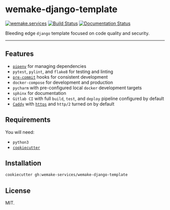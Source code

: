 # wemake-django-template

[![wemake.services](https://img.shields.io/badge/style-wemake.services-green.svg?label=&logo=data%3Aimage%2Fpng%3Bbase64%2CiVBORw0KGgoAAAANSUhEUgAAABAAAAAQCAMAAAAoLQ9TAAAABGdBTUEAALGPC%2FxhBQAAAAFzUkdCAK7OHOkAAAAbUExURQAAAAAAAAAAAAAAAAAAAAAAAAAAAAAAAP%2F%2F%2F5TvxDIAAAAIdFJOUwAjRA8xXANAL%2Bv0SAAAADNJREFUGNNjYCAIOJjRBdBFWMkVQeGzcHAwksJnAPPZGOGAASzPzAEHEGVsLExQwE7YswCb7AFZSF3bbAAAAABJRU5ErkJggg%3D%3D)](http://wemake.services) [![Build Status](https://travis-ci.org/wemake-services/wemake-django-template.svg?branch=master)](https://travis-ci.org/wemake-services/wemake-django-template) [![Documentation Status](https://readthedocs.org/projects/wemake-django-template/badge/?version=latest)](http://wemake-django-template.readthedocs.io/en/latest/?badge=latest)


Bleeding edge `django` template focused on code quality and security.

---

## Features

- [`pipenv`](https://docs.pipenv.org/) for managing dependencies
- `pytest`, `pylint`, and `flake8` for testing and linting
- [`pre-commit`](http://pre-commit.com/) hooks for consistent development
- `docker-compose` for development and production
- `pycharm` with pre-configured local `docker` development targets
- `sphinx` for documentation
- `Gitlab CI` with full `build`, `test`, and `deploy` pipeline configured by default
- [`Caddy`](https://caddyserver.com/) with [`https`](https://caddyserver.com/docs/automatic-https) and `http/2` turned on by default


## Requirements

You will need:

- `python3`
- [`cookiecutter`](http://cookiecutter.readthedocs.io/)


## Installation

```bash
cookiecutter gh:wemake-services/wemake-django-template
```


## License

MIT.
